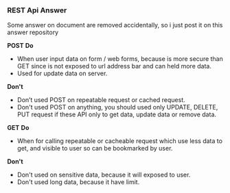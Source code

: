 ### REST Api Answer
Some answer on document are removed accidentally, so i just post it on this answer repository 

**POST**
**Do**
 - When user input data on form / web forms, because is more secure than GET since is not exposed to url address bar and can held more data.
 - Used for update data on server.

**Don't**
- Don’t used POST on repeatable request or cached request.
- Don't used POST on anything, you should used only UPDATE, DELETE, PUT request if these API only to get data, update data or remove data.

**GET**
**Do**
- When for calling repeatable or cacheable request which use less data to get, and visible to user so can be bookmarked by user.

**Don't**
- Don't used on sensitive data, because it will exposed to user.
- Don't used long data, because it have limit.
 